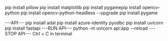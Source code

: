 pip install pillow
pip install matplotlib
pip install pygamepip install opencv-python
pip install opencv-python-headless --upgrade
pip install pygame

---API---
pip install adal
pip install azure-identity pyodbc
pip install uvicorn
pip install fastapi
---RUN API---
python -m uvicorn api:app --reload
---STOP API---
Ctrl + C in terminal

